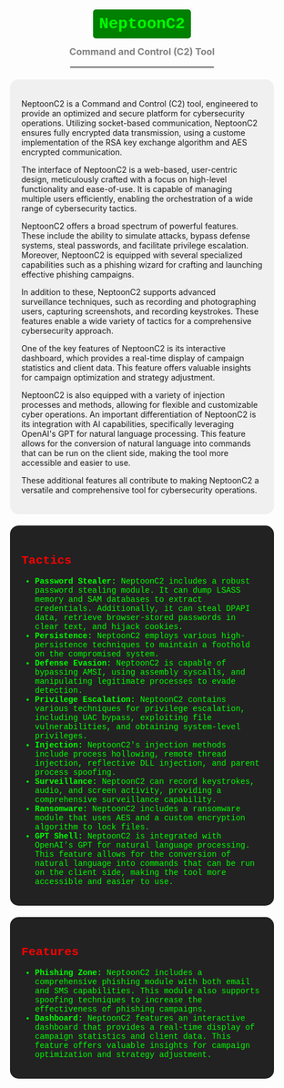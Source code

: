 <div align="center">

# <span style="color:lime; background-color:green; padding:10px; border-radius:5px; font-family: 'Courier New', monospace;">NeptoonC2</span>

### <span style="color:gray">Command and Control (C2) Tool</span>

<hr style="width:50%;border:1px solid #d3d3d3">

</div>

<div style="margin: 20px; padding: 20px; background-color: #f0f0f0; border-radius: 15px;">

NeptoonC2 is a Command and Control (C2) tool, engineered to provide an optimized and secure platform for cybersecurity operations. Utilizing socket-based communication, NeptoonC2 ensures fully encrypted data transmission, using a custome implementation of the RSA key exchange algorithm and AES encrypted communication.

The interface of NeptoonC2 is a web-based, user-centric design, meticulously crafted with a focus on high-level functionality and ease-of-use. It is capable of managing multiple users efficiently, enabling the orchestration of a wide range of cybersecurity tactics.

NeptoonC2 offers a broad spectrum of powerful features. These include the ability to simulate attacks, bypass defense systems, steal passwords, and facilitate privilege escalation. Moreover, NeptoonC2 is equipped with several specialized capabilities such as a phishing wizard for crafting and launching effective phishing campaigns.

In addition to these, NeptoonC2 supports advanced surveillance techniques, such as recording and photographing users, capturing screenshots, and recording keystrokes. These features enable a wide variety of tactics for a comprehensive cybersecurity approach.

One of the key features of NeptoonC2 is its interactive dashboard, which provides a real-time display of campaign statistics and client data. This feature offers valuable insights for campaign optimization and strategy adjustment.

NeptoonC2 is also equipped with a variety of injection processes and methods, allowing for flexible and customizable cyber operations. An important differentiation of NeptoonC2 is its integration with AI capabilities, specifically leveraging OpenAI's GPT for natural language processing. This feature allows for the conversion of natural language into commands that can be run on the client side, making the tool more accessible and easier to use.

These additional features all contribute to making NeptoonC2 a versatile and comprehensive tool for cybersecurity operations.

</div>

<div style="margin: 20px; padding: 20px; background-color: #222222; color: #00ff00; font-family: 'Courier New', monospace; border-radius: 15px;">

<h2 style="color:#ff0000">Tactics</h2>

<ul>

<li><b>Password Stealer:</b> NeptoonC2 includes a robust password stealing module. It can dump LSASS memory and SAM databases to extract credentials. Additionally, it can steal DPAPI data, retrieve browser-stored passwords in clear text, and hijack cookies.</li>

<li><b>Persistence:</b> NeptoonC2 employs various high-persistence techniques to maintain a foothold on the compromised system.</li>

<li><b>Defense Evasion:</b> NeptoonC2 is capable of bypassing AMSI, using assembly syscalls, and manipulating legitimate processes to evade detection.</li>

<li><b>Privilege Escalation:</b> NeptoonC2 contains various techniques for privilege escalation, including UAC bypass, exploiting file vulnerabilities, and obtaining system-level privileges.</li>

<li><b>Injection:</b> NeptoonC2's injection methods include process hollowing, remote thread injection, reflective DLL injection, and parent process spoofing.</li>

<li><b>Surveillance:</b> NeptoonC2 can record keystrokes, audio, and screen activity, providing a comprehensive surveillance capability.</li>

<li><b>Ransomware:</b> NeptoonC2 includes a ransomware module that uses AES and a custom encryption algorithm to lock files.</li>

<li><b>GPT Shell:</b> NeptoonC2 is integrated with OpenAI's GPT for natural language processing. This feature allows for the conversion of natural language into commands that can be run on the client side, making the tool more accessible and easier to use.</li>

</ul>

</div>


<div style="margin: 20px; padding: 20px; background-color: #222222; color: #00ff00; font-family: 'Courier New', monospace; border-radius: 15px;">

<h2 style="color:#ff0000">Features</h2>

<ul>

<li><b>Phishing Zone:</b> NeptoonC2 includes a comprehensive phishing module with both email and SMS capabilities. This module also supports spoofing techniques to increase the effectiveness of phishing campaigns.</li>

<li><b>Dashboard:</b> NeptoonC2 features an interactive dashboard that provides a real-time display of campaign statistics and client data. This feature offers valuable insights for campaign optimization and strategy adjustment.</li>

</ul>

</div>



